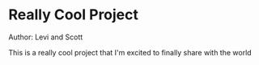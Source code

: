 Really Cool Project
===================
Author: Levi and Scott

This is a really cool project that I'm excited to finally share with the world
 

